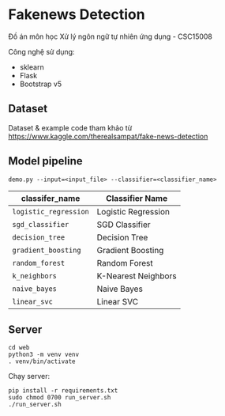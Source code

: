 # Fakenews Detection
Đồ án môn học Xử lý ngôn ngữ tự nhiên ứng dụng - CSC15008

Công nghệ sử dụng:
- sklearn
- Flask
- Bootstrap v5

## Dataset
Dataset & example code tham khảo từ https://www.kaggle.com/therealsampat/fake-news-detection

## Model pipeline
```
demo.py --input=<input_file> --classifier=<classifier_name>
```

|classifer_name|Classifier Name|
|--------------|---------------|
|`logistic_regression`|Logistic Regression|
|`sgd_classifier`|SGD Classifier|
|`decision_tree`|Decision Tree|
|`gradient_boosting`|Gradient Boosting|
|`random_forest`|Random Forest|
|`k_neighbors`|K-Nearest Neighbors|
|`naive_bayes`|Naive Bayes|
|`linear_svc`|Linear SVC|

## Server
```
cd web
python3 -m venv venv
. venv/bin/activate
```

Chạy server:
```
pip install -r requirements.txt
sudo chmod 0700 run_server.sh
./run_server.sh
```
